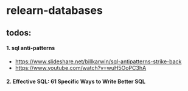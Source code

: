 # relearn-databases

## todos:
#### 1. sql anti-patterns
  * https://www.slideshare.net/billkarwin/sql-antipatterns-strike-back
  * https://www.youtube.com/watch?v=wuH5OoPC3hA

#### 2. Effective SQL: 61 Specific Ways to Write Better SQL

